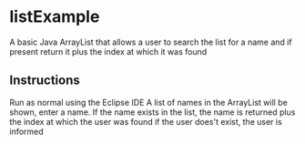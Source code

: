# listExample
A basic Java ArrayList that allows a user to search the list for a name and if present return it plus the index at which it was found
## Instructions
Run as normal using the Eclipse IDE
A list of names in the ArrayList will be shown, enter a name. 
If the name exists in the list, the name is returned plus the index at which the user was found
if the user does't exist, the user is informed
